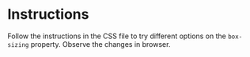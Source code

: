 # Instructions

Follow the instructions in the CSS file to try different options on the `box-sizing` property. Observe the changes in browser.